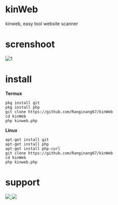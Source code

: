 # kinWeb

kinweb, easy tool website scanner<br>


# screnshoot

![1](https://github.com/Ranginang67/kinWeb/blob/master/lib/exm.png)

# install

**Termux**

```
pkg install git
pkg install php
git clone https://github.com/Ranginang67/kinWeb
cd kinWeb
php kinweb.php
```

**Linux**

```
apt-get install git
apt-get install php
apt-get install php-curl
git clone https://github.com/Ranginang67/kinWeb
cd kinWeb
php kinweb.php
```

# support
<a href="https://www.youtube.com/channel/UCNMD5U02GFeWLqmrl_XSPGQ"><img src="https://img.shields.io/badge/subcribe-YouTube-red.svg"> <a href="https://t.me/Msambari"><img src="https://img.shields.io/badge/telegram-Ms.ambari-blue.svg">

